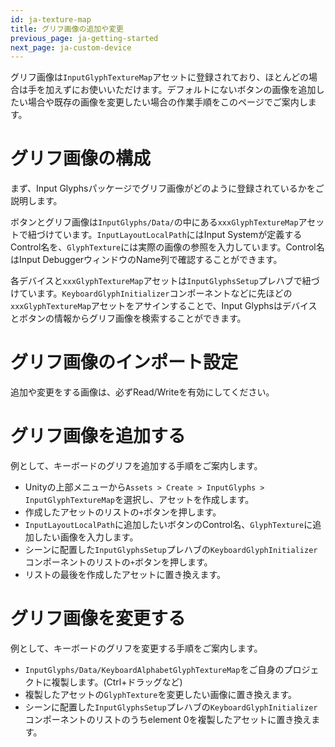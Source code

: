 ```yaml
---
id: ja-texture-map
title: グリフ画像の追加や変更
previous_page: ja-getting-started
next_page: ja-custom-device
---
```


グリフ画像は`InputGlyphTextureMap`アセットに登録されており、ほとんどの場合は手を加えずにお使いいただけます。デフォルトにないボタンの画像を追加したい場合や既存の画像を変更したい場合の作業手順をこのページでご案内します。

# グリフ画像の構成
まず、Input Glyphsパッケージでグリフ画像がどのように登録されているかをご説明します。

ボタンとグリフ画像は`InputGlyphs/Data/`の中にある`xxxGlyphTextureMap`アセットで紐づけています。`InputLayoutLocalPath`にはInput Systemが定義するControl名を、`GlyphTexture`には実際の画像の参照を入力しています。Control名はInput DebuggerウィンドウのName列で確認することができます。

各デバイスと`xxxGlyphTextureMap`アセットは`InputGlyphsSetup`プレハブで紐づけています。`KeyboardGlyphInitializer`コンポーネントなどに先ほどの`xxxGlyphTextureMap`アセットをアサインすることで、Input Glyphsはデバイスとボタンの情報からグリフ画像を検索することができます。

# グリフ画像のインポート設定
追加や変更をする画像は、必ずRead/Writeを有効にしてください。

# グリフ画像を追加する
例として、キーボードのグリフを追加する手順をご案内します。
- Unityの上部メニューから`Assets > Create > InputGlyphs > InputGlyphTextureMap`を選択し、アセットを作成します。
- 作成したアセットのリストの`+`ボタンを押します。
- `InputLayoutLocalPath`に追加したいボタンのControl名、`GlyphTexture`に追加したい画像を入力します。
- シーンに配置した`InputGlyphsSetup`プレハブの`KeyboardGlyphInitializer`コンポーネントのリストの`+`ボタンを押します。
- リストの最後を作成したアセットに置き換えます。

# グリフ画像を変更する
例として、キーボードのグリフを変更する手順をご案内します。
- `InputGlyphs/Data/KeyboardAlphabetGlyphTextureMap`をご自身のプロジェクトに複製します。(Ctrl+ドラッグなど)
- 複製したアセットの`GlyphTexture`を変更したい画像に置き換えます。
- シーンに配置した`InputGlyphsSetup`プレハブの`KeyboardGlyphInitializer`コンポーネントのリストのうちelement 0を複製したアセットに置き換えます。
